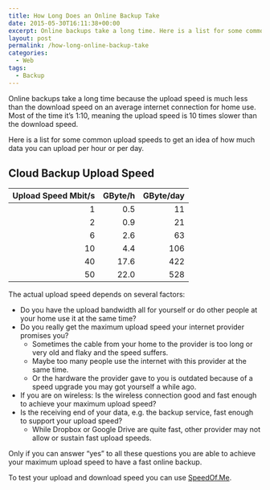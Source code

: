 ```yaml
---
title: How Long Does an Online Backup Take
date: 2015-05-30T16:11:38+00:00
excerpt: Online backups take a long time. Here is a list for some common upload speeds to get an idea of how long exactly.
layout: post
permalink: /how-long-online-backup-take
categories:
  - Web
tags:
  - Backup
---
```

Online backups take a long time because the upload speed is much less than the download speed on an average internet connection for home use. Most of the time it’s 1:10, meaning the upload speed is 10 times slower than the download speed.

Here is a list for some common upload speeds to get an idea of how much data you can upload per hour or per day.

## Cloud Backup Upload Speed

| Upload Speed Mbit/s | GByte/h | GByte/day |
| -------------------:| -------:| ---------:|
|                   1 |     0.5 |        11 |
|                   2 |     0.9 |        21 |
|                   6 |     2.6 |        63 |
|                  10 |     4.4 |       106 |
|                  40 |    17.6 |       422 |
|                  50 |    22.0 |       528 |

The actual upload speed depends on several factors:

  * Do you have the upload bandwidth all for yourself or do other people at your home use it at the same time?
  * Do you really get the maximum upload speed your internet provider promises you? 
      * Sometimes the cable from your home to the provider is too long or very old and flaky and the speed suffers.
      * Maybe too many people use the internet with this provider at the same time.
      * Or the hardware the provider gave to you is outdated because of a speed upgrade you may got yourself a while ago.
  * If you are on wireless: Is the wireless connection good and fast enough to achieve your maximum upload speed?
  * Is the receiving end of your data, e.g. the backup service, fast enough to support your upload speed? 
      * While Dropbox or Google Drive are quite fast, other provider may not allow or sustain fast upload speeds.

Only if you can answer “yes” to all these questions you are able to achieve your maximum upload speed to have a fast online backup.

To test your upload and download speed you can use [SpeedOf.Me](https://speedof.me/).